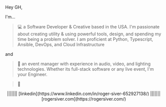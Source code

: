 Hey GH,

I'm...
> 💻 a Software Developer & Creative based in the USA. I'm passionate about creating utility & using powerful tools, design, and spending my time being a problem solver. I am proficient at Python, Typescript, Ansible, DevOps, and Cloud Infrastructure

and
> 🎸 an event manager with experience in audio, video, and lighting technologies. Whether its full-stack software or any live event, I'm your Engineer.

> 🔗 
<center>
||||||| [linkedin](https://www.linkedin.com/in/roger-siver-652927138/) ||||||| [rogersiver.com](https://rogersiver.com/)
</center>

